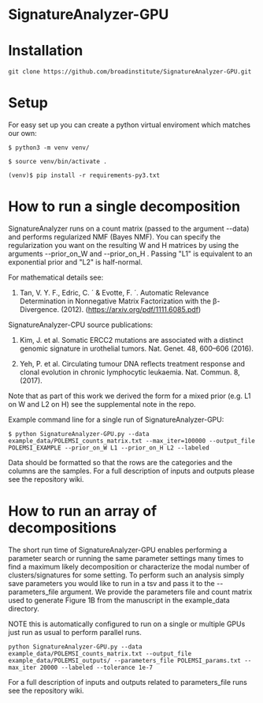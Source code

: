 # SignatureAnalyzer-GPU

# Installation
```
git clone https://github.com/broadinstitute/SignatureAnalyzer-GPU.git
```

# Setup
For easy set up you can create a python virtual enviroment which matches our own: 
```
$ python3 -m venv venv/

$ source venv/bin/activate .

(venv)$ pip install -r requirements-py3.txt
```

# How to run a single decomposition
SignatureAnalyzer runs on a count matrix (passed to the argument --data) and performs regularized NMF (Bayes NMF). You can specify the regularization you want on the resulting W and H matrices by using the arguments --prior_on_W and --prior_on_H . Passing "L1" is equivalent to an exponential prior and "L2" is half-normal.

For mathematical details see:

1. Tan, V. Y. F., Edric, C. ´ & Evotte, F. ´. Automatic Relevance Determination in Nonnegative Matrix Factorization with the β-Divergence. (2012). (https://arxiv.org/pdf/1111.6085.pdf)

SignatureAnalyzer-CPU source publications:

1. Kim, J. et al. Somatic ERCC2 mutations are associated with a distinct genomic signature in urothelial tumors. Nat. Genet. 48, 600–606 (2016).

2. Yeh, P. et al. Circulating tumour DNA reflects treatment response and clonal evolution in chronic lymphocytic leukaemia. Nat. Commun. 8, (2017).


Note that as part of this work we derived the form for a mixed prior (e.g. L1 on W and L2 on H) see the supplemental note in the repo. 

Example command line for a single run of SignatureAnalyzer-GPU:
```
$ python SignatureAnalyzer-GPU.py --data example_data/POLEMSI_counts_matrix.txt --max_iter=100000 --output_file POLEMSI_EXAMPLE --prior_on_W L1 --prior_on_H L2 --labeled
```
Data should be formatted so that the rows are the categories and the columns are the samples. For a full description of inputs and outputs please see the repository wiki. 


# How to run an array of decompositions
The short run time of SignatureAnalyzer-GPU enables performing a parameter search or running the same parameter settings many times to find a maximum likely decomposition or characterize the modal number of clusters/signatures for some setting. To perform such an analysis simply save parameters you would like to run in a tsv and pass it to the --parameters_file argument. We provide the parameters file and count matrix used to generate Figure 1B from the manuscript in the example_data directory. 

NOTE this is automatically configured to run on a single or multiple GPUs just run as usual to perform parallel runs. 
```
python SignatureAnalyzer-GPU.py --data example_data/POLEMSI_counts_matrix.txt --output_file example_data/POLEMSI_outputs/ --parameters_file POLEMSI_params.txt --max_iter 20000 --labeled --tolerance 1e-7
```
For a full description of inputs and outputs related to parameters_file runs see the repository wiki. 
